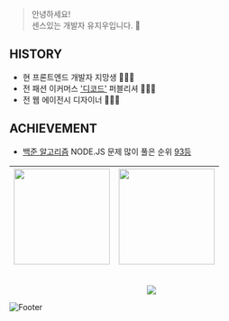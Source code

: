 > 안녕하세요!
> <br> 센스있는 개발자 유지우입니다. 💎



## HISTORY
- 현 프론트엔드 개발자 지망생 🧑🏻‍🎓
- 전 패션 이커머스 ['디코드'](https://www.itsdcode.com/) 퍼블리셔 🧑🏻‍💻
- 전 웹 에이전시 디자이너 🧑🏻‍🎨

## ACHIEVEMENT
- [백준 알고리즘](https://www.acmicpc.net/user/yuziwoo) NODE.JS 문제 많이 풀은 순위 [93등](https://www.acmicpc.net/ranklist/language/17/1)

| <img src="https://github-readme-stats.vercel.app/api?username=yuziwoo&show_icons=true&theme=dark&count_private=true&custom_title=yuziwoo&bg_color=30,A5B4E8,BEB5E8&title_color=fff&text_color=fff&icon_color=fff" height="170"> | <img src="https://mazassumnida.wtf/api/v2/generate_badge?boj=yuziwoo" height="170"> |
| :---------------------------------------------------------------------------------------: | :---------------------------------------------------------------------------------------: | 

<div align="center">
<br> <img src="https://hits.seeyoufarm.com/api/count/incr/badge.svg?url=https%3A%2F%2Fgithub.com%2Fyuziwoo&count_bg=%23A4B7F7&title_bg=%23829FFF&icon=github.svg&icon_color=%23FFFFFF&title=Github+%EB%B0%A9%EB%AC%B8%EC%9E%90&edge_flat=false">
<br>
</div>

![Footer](https://capsule-render.vercel.app/api?type=waving&color=gradient&height=150&section=footer)
